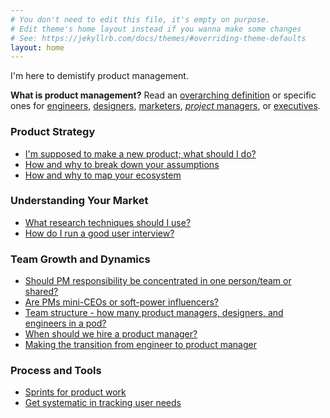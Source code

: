 ```yaml
---
# You don't need to edit this file, it's empty on purpose.
# Edit theme's home layout instead if you wanna make some changes
# See: https://jekyllrb.com/docs/themes/#overriding-theme-defaults
layout: home
---
```


I'm here to demistify product management.

**What is product management?** Read an [overarching definition](definitions/overarching) or specific ones for [engineers](definitions/for-engineers), [designers](definitions/for-designers), [marketers](definitions/for-marketers), [<em>project</em> managers](definitions/for-project-managers), or [executives](definitions/for-executives).

### Product Strategy

* [I'm supposed to make a new product; what should I do?](strategy/new-product-development)
* [How and why to break down your assumptions](strategy/assumptions)
* [How and why to map your ecosystem](strategy/ecosystem-map)

### Understanding Your Market

* [What research techniques should I use?](/research/what-techniques)
* [How do I run a good user interview?](/research/user-interviews)

### Team Growth and Dynamics

* [Should PM responsibility be concentrated in one person/team or shared?](/team/should-product-management-be-concentrated-or-shared)
* [Are PMs mini-CEOs or soft-power influencers?](/team/mini-ceo-or-soft-power)
* [Team structure - how many product managers, designers, and engineers in a pod?](/team/team-structure)
* [When should we hire a product manager?](/team/when-to-hire-a-product-manager)
* [Making the transition from engineer to product manager](/team/engineer-to-product-manager)

### Process and Tools

* [Sprints for product work](process/sprints-for-product-work)
* [Get systematic in tracking user needs](process/systematic-user-needs)
